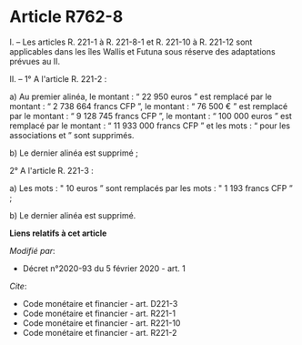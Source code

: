 # Article R762-8

I. – Les articles R. 221-1 à R. 221-8-1 et R. 221-10 à R. 221-12 sont applicables dans les îles Wallis et Futuna sous réserve
des adaptations prévues au II.

II. – 1° A l'article R. 221-2 :

a) Au premier alinéa, le montant : “ 22 950 euros ” est remplacé par le montant : “ 2 738 664 francs CFP ”, le montant : “ 76
500 € ” est remplacé par le montant : “ 9 128 745 francs CFP ”, le montant : “ 100 000 euros ” est remplacé par le montant :
“ 11 933 000 francs CFP ” et les mots : “ pour les associations et ” sont supprimés.

b) Le dernier alinéa est supprimé ;

2° A l'article R. 221-3 :

a) Les mots : " 10 euros ” sont remplacés par les mots : " 1 193 francs CFP ” ;

b) Le dernier alinéa est supprimé.

**Liens relatifs à cet article**

_Modifié par_:

  - Décret n°2020-93 du 5 février 2020 - art. 1

_Cite_:

  - Code monétaire et financier - art. D221-3
  - Code monétaire et financier - art. R221-1
  - Code monétaire et financier - art. R221-10
  - Code monétaire et financier - art. R221-2
